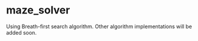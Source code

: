 # maze_solver

Using Breath-first search algorithm.
Other algorithm implementations will be added soon.
